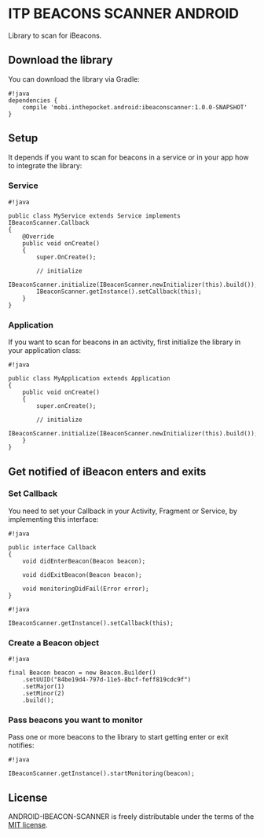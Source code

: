 # ITP BEACONS SCANNER ANDROID #

Library to scan for iBeacons.

## Download the library ##

You can download the library via Gradle:

```
#!java
dependencies {
    compile 'mobi.inthepocket.android:ibeaconscanner:1.0.0-SNAPSHOT'
}
```

## Setup ##

It depends if you want to scan for beacons in a service or in your app how to integrate the library:

### Service ###

```
#!java

public class MyService extends Service implements IBeaconScanner.Callback
{
    @Override
    public void onCreate()
    {
        super.OnCreate();

        // initialize
        IBeaconScanner.initialize(IBeaconScanner.newInitializer(this).build());
        IBeaconScanner.getInstance().setCallback(this);
    }
}
```

### Application ###

If you want to scan for beacons in an activity, first initialize the library in your application class:

```
#!java

public class MyApplication extends Application
{
    public void onCreate()
    {
        super.onCreate();

        // initialize
        IBeaconScanner.initialize(IBeaconScanner.newInitializer(this).build());
    }
}
```

## Get notified of iBeacon enters and exits ##

### Set Callback ###

You need to set your Callback in your Activity, Fragment or Service, by implementing this interface:


```
#!java

public interface Callback
{
    void didEnterBeacon(Beacon beacon);

    void didExitBeacon(Beacon beacon);

    void monitoringDidFail(Error error);
}
```


```
#!java

IBeaconScanner.getInstance().setCallback(this);
```

### Create a Beacon object ###


```
#!java

final Beacon beacon = new Beacon.Builder()
    .setUUID("84be19d4-797d-11e5-8bcf-feff819cdc9f")
    .setMajor(1)
    .setMinor(2)
    .build();
```

### Pass beacons you want to monitor ###

Pass one or more beacons to the library to start getting enter or exit notifies:

```
#!java

IBeaconScanner.getInstance().startMonitoring(beacon);
```

## License

ANDROID-IBEACON-SCANNER is freely distributable under the terms of the [MIT license](http://url/blob/master/LICENSE).

[license-image]: http://img.shields.io/badge/license-MIT-blue.svg?style=flat
[license-url]: LICENSE
